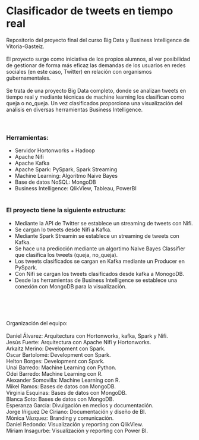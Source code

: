 # Clasificador de tweets en tiempo real
Repositorio del proyecto final del curso Big Data y Business Intelligence de Vitoria-Gasteiz.
</br></br>
El proyecto surge como iniciativa de los propios alumnos, al ver posibilidad de gestionar de forma más eficaz las demandas de los usuarios en redes sociales (en este caso, Twitter) en relación con organismos gubernamentales.
</br></br>
Se trata de una proyecto Big Data completo, donde se analizan tweets en tiempo real y mediante técnicas de machine learning los clasifican como queja o no_queja. Un vez clasificados proporciona una visualización del análisis en diversas herramientas Business Intelligence. 
</br></br></br>
### Herramientas:
* Servidor Hortonworks + Hadoop
* Apache Nifi
* Apache Kafka
* Apache Spark: PySpark, Spark Streaming
* Machine Learning: Algoritmo Naive Bayes
* Base de datos NoSQL: MongoDB
* Business Intelligence: QlikView, Tableau, PowerBI
</br></br>
### El proyecto tiene la siguiente estructura:
* Mediante la API de Twitter se establece un streaming de tweets con Nifi.
* Se cargan lo tweets desde Nifi a Kafka.
* Mediante Spark Streamin se establece un streaming de tweets con Kafka.
* Se hace una predicción mediante un algortimo Naive Bayes Classifier que clasifica los tweets (queja, no_queja).
* Los tweets clasificados se cargan en Kafka mediante un Producer en PySpark.
* Con Nifi se cargan los tweets clasificados desde kafka a MonogoDB.
* Desde las herramientas de Business Intelligence se establece una conexión con MongoDB para la visualización.
</br></br>
</br></br>
</br>
Organización del equipo:
</br></br>
Daniel Álvarez: Arquitectura con Hortonworks, kafka, Spark y Nifi.</br>
Jesús Fuerte: Arquitectura con Apache Nifi y Hortonworks.</br>
Arkaitz Merino: Development con Spark.</br>
Oscar Bartolomé: Development con Spark.</br>
Helton Borges: Development con Spark.</br>
Unai Barredo: Machine Learning con Python.</br>
Odei Barredo: Machine Learning con R.</br>
Alexander Somovilla: Machine Learning con R.</br>
Mikel Ramos: Bases de datos con MongoDB.</br>
Virginia Esquinas: Bases de datos con MongoDB.</br>
Blanca Soto: Bases de datos con MongoDB.</br>
Esperanza García: Divulgación en medios y documentación.</br>
Jorge Iñiguez De Ciriano: Documentación y diseño de BI.</br>
Mónica Vázquez: Branding y comunicación.</br> 
Daniel Redondo: Visualización y reporting con QlikView.</br>
Miriam Insagurbe: Visualización y reporting con Power BI. </br>
